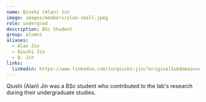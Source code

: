 ```yaml
---
name: Qiushi (Alan) Jin
image: images/members/alan-small.jpeg
role: undergrad
description: BSc Student
group: alumni
aliases:
  - Alan Jin
  - Qiushi Jin
  - Q. Jin
links:
  linkedin: https://www.linkedin.com/in/qiushi-jin/?originalSubdomain=uk
---
```


Qiushi (Alan) Jin was a BSc student who contributed to the lab's research during their undergraduate studies.
